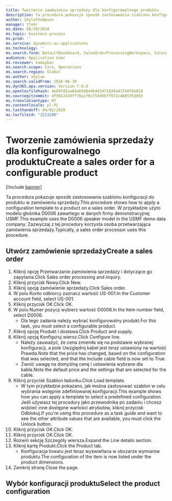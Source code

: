 ```yaml
---
title: Tworzenie zamówienia sprzedaży dla konfigurowalnego produktu
description: Ta procedura pokazuje sposób zastosowania szablonu konfiguracji do produktu w zamówieniu sprzedaży.
author: ShylaThompson
manager: tfehr
ms.date: 08/29/2018
ms.topic: business-process
ms.prod: ''
ms.service: dynamics-ax-applications
ms.technology: ''
ms.search.form: DefaultDashboard, SalesOrderProcessingWorkspace, SalesCreateOrder, SalesTable, PCRuntimeConfigurator, PCTemplateConfigurationSelection
audience: Application User
ms.reviewer: kamaybac
ms.search.scope: Core, Operations
ms.search.region: Global
ms.author: shylaw
ms.search.validFrom: 2016-06-30
ms.dyn365.ops.version: Version 7.0.0
ms.openlocfilehash: 4e69fd2aa04a65d64db4d34f1839a01fb0f8e018
ms.sourcegitcommit: 4f9912439ff78acf0c754d5bff972c4b85763093
ms.translationtype: HT
ms.contentlocale: pl-PL
ms.lasthandoff: 04/02/2020
ms.locfileid: "3213200"
---
```

# <a name="create-a-sales-order-for-a-configurable-product"></a><span data-ttu-id="0fcb3-103">Tworzenie zamówienia sprzedaży dla konfigurowalnego produktu</span><span class="sxs-lookup"><span data-stu-id="0fcb3-103">Create a sales order for a configurable product</span></span>

[!include [banner](../../includes/banner.md)]

<span data-ttu-id="0fcb3-104">Ta procedura pokazuje sposób zastosowania szablonu konfiguracji do produktu w zamówieniu sprzedaży.</span><span class="sxs-lookup"><span data-stu-id="0fcb3-104">This procedure shows how to apply a configuration template to a product on a sales order.</span></span> <span data-ttu-id="0fcb3-105">W przykładzie użyto modelu głośnika D0006 zawartego w danych firmy demonstracyjnej USMF.</span><span class="sxs-lookup"><span data-stu-id="0fcb3-105">This example uses the D0006 speaker model in the USMF demo data company.</span></span> <span data-ttu-id="0fcb3-106">Zazwyczaj z tej procedury korzysta osoba przetwarzająca zamówienia sprzedaży.</span><span class="sxs-lookup"><span data-stu-id="0fcb3-106">Typically, a sales order processor uses this procedure.</span></span>


## <a name="create-a-sales-order"></a><span data-ttu-id="0fcb3-107">Utwórz zamówienie sprzedaży</span><span class="sxs-lookup"><span data-stu-id="0fcb3-107">Create a sales order</span></span>
1. <span data-ttu-id="0fcb3-108">Kliknij opcję Przetwarzanie zamówienia sprzedaży i dotyczące go zapytania.</span><span class="sxs-lookup"><span data-stu-id="0fcb3-108">Click Sales order processing and inquiry.</span></span>
2. <span data-ttu-id="0fcb3-109">Kliknij przycisk Nowy.</span><span class="sxs-lookup"><span data-stu-id="0fcb3-109">Click New.</span></span>
3. <span data-ttu-id="0fcb3-110">Kliknij opcję zamówienie sprzedaży.</span><span class="sxs-lookup"><span data-stu-id="0fcb3-110">Click Sales order.</span></span>
4. <span data-ttu-id="0fcb3-111">W polu Konto odbiorcy zaznacz wartość US-001.</span><span class="sxs-lookup"><span data-stu-id="0fcb3-111">In the Customer account field, select US-001.</span></span> 
5. <span data-ttu-id="0fcb3-112">Kliknij przycisk OK.</span><span class="sxs-lookup"><span data-stu-id="0fcb3-112">Click OK.</span></span>
6. <span data-ttu-id="0fcb3-113">W polu Numer pozycji wybierz wartość D0006.</span><span class="sxs-lookup"><span data-stu-id="0fcb3-113">In the Item number field, select D0006.</span></span>
    * <span data-ttu-id="0fcb3-114">Dla tego zadania należy wybrać konfigurowalny produkt.</span><span class="sxs-lookup"><span data-stu-id="0fcb3-114">For this task, you must select a configurable product.</span></span>  
7. <span data-ttu-id="0fcb3-115">Kliknij opcję Produkt i dostawa.</span><span class="sxs-lookup"><span data-stu-id="0fcb3-115">Click Product and supply.</span></span>
8. <span data-ttu-id="0fcb3-116">Kliknij opcję Konfiguruj wiersz.</span><span class="sxs-lookup"><span data-stu-id="0fcb3-116">Click Configure line.</span></span>
    * <span data-ttu-id="0fcb3-117">Należy zauważyć, że cena zmieniła się na podstawie wybranej konfiguracji, a pole Uwzględnij kabel jest teraz ustawiony na wartość Prawda.</span><span class="sxs-lookup"><span data-stu-id="0fcb3-117">Note that the price has changed, based on the configuration that was selected, and that the Include cable field is now set to True.</span></span>  
    * <span data-ttu-id="0fcb3-118">Zwróć uwagę na domyślną cenę i ustawienia wybrane dla kabla.</span><span class="sxs-lookup"><span data-stu-id="0fcb3-118">Note the default price and the settings that are selected for the cable.</span></span>  
9. <span data-ttu-id="0fcb3-119">Kliknij przycisk Szablon ładunku.</span><span class="sxs-lookup"><span data-stu-id="0fcb3-119">Click Load template.</span></span>
    * <span data-ttu-id="0fcb3-120">W tym przykładzie pokazano, jak można zastosować szablon w celu wybrania wstępnie zdefiniowanej konfiguracji.</span><span class="sxs-lookup"><span data-stu-id="0fcb3-120">This example shows how you can apply a template to select a predefined configuration.</span></span> <span data-ttu-id="0fcb3-121">Jeśli używasz tej procedury jako przewodnika po zadaniu i chcesz widzieć inne dostępne wartości atrybutów, kliknij przycisk Odblokuj.</span><span class="sxs-lookup"><span data-stu-id="0fcb3-121">If you're using this procedure as a task guide and want to see the other attribute values that are available, you must click the Unlock button.</span></span>  
10. <span data-ttu-id="0fcb3-122">Kliknij przycisk OK.</span><span class="sxs-lookup"><span data-stu-id="0fcb3-122">Click OK.</span></span>
11. <span data-ttu-id="0fcb3-123">Kliknij przycisk OK.</span><span class="sxs-lookup"><span data-stu-id="0fcb3-123">Click OK.</span></span>
12. <span data-ttu-id="0fcb3-124">Rozwiń sekcję Szczegóły wiersza.</span><span class="sxs-lookup"><span data-stu-id="0fcb3-124">Expand the Line details section.</span></span>
13. <span data-ttu-id="0fcb3-125">Kliknij kartę Produkt.</span><span class="sxs-lookup"><span data-stu-id="0fcb3-125">Click the Product tab.</span></span>
    * <span data-ttu-id="0fcb3-126">Konfiguracja towaru jest teraz wyświetlana w obszarze wymiarów produktu.</span><span class="sxs-lookup"><span data-stu-id="0fcb3-126">The configuration of the item is now listed under the product dimensions.</span></span>  
14. <span data-ttu-id="0fcb3-127">Zamknij stronę.</span><span class="sxs-lookup"><span data-stu-id="0fcb3-127">Close the page.</span></span>

## <a name="select-the-product-configuration"></a><span data-ttu-id="0fcb3-128">Wybór konfiguracji produktu</span><span class="sxs-lookup"><span data-stu-id="0fcb3-128">Select the product configuration</span></span>


